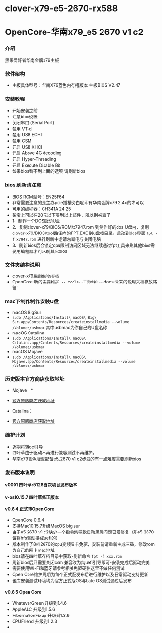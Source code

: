 # clover-x79-e5-2670-rx588
# OpenCore-华南x79_e5 2670 v1 c2
### 介绍
黑果爱好者华南金牌x79主板

### 软件架构 ###
- 主板具体型号：华南X79蓝色内存槽版本 主板BIOS V2.47

### 安装教程 ###
- 开始安装之前
- 注意bios设置
- 关闭串口 (Serial Port)
- 禁用 VT-d
- 禁用 USB ECHI
- 禁用 CSM
- 开启 USB XHCI
- 开启 Above 4G decoding
- 开启 Hyper-Threading
- 开启 Execute Disable Bit
- 如果bios看不到上面的选项 请刷新bios
### bios 刷新请注意 ###
- BIOS ROM型号：EN25F64
- 非常需要注意的是主办pcie插槽旁白呢印有华南金牌x79 2.4x的才可以
- 可用的编程器：CH341A 24 25
- 某宝上可以在20元以下买到以上部件，所以别被骗了
- 1、制作一个DOS启动U盘
- 2、复制clover-x79/BIOS/ROM/x7947.rom 到制作好的dos U盘内，复制clover-x79/BIOS/tool路径内的FPT.EXE 到u盘根目录，启动到dos界面 `fpt -f x7947.rom` 进行刷新中途请勿断电与关闭电脑
- 3、刷新bios后会锁定cpu限制访问区域无法继续通过fpt工具来刷其他bios需要用编程器才可以刷其它bios

### 文件夹结构说明 ###
- clover-x79`最后维护的存档`
- OpenCore·新的主要维护`
-- tools··工具维护`
-- docs·未来的说明文档存放路径`
### mac下制作制作安装U盘 ###
- macOS BigSur
- `sudo /Applications/Install\ macOS\ Big\ Sur.app/Contents/Resources/createinstallmedia --volume /Volumes/usbmac` 其中usbmac为你自己的U盘名称
- macOS Catalina
- `sudo /Applications/Install\ macOS\ Catalina.app/Contents/Resources/createinstallmedia --volume /Volumes/usbmac`
- macOS Mojave
- `sudo /Applications/Install\ macOS\ Mojave.app/Contents/Resources/createinstallmedia --volume /Volumes/usbmac`


### 历史版本官方商店获取地址 ###
- Mojave：*
- [官方原版商店获取地址](https://itunes.apple.com/cn/app/macos-mojave/id1398502828?ls=1&mt=12)

- Catalina：
- [官方原版商店获取地址](https://itunes.apple.com/cn/app/macos-catalina/id1466841314?ls=1&mt=12)
### 维护计划
- 近期将转oc引导
- 四叶草由于驱动不再进行兼容测试不再维护。
- 华南x79蓝色版型配备e5_2670 v1 c2步进的有一点难度需要刷新bios
### 发布版本说明 ###
#### v0001 四叶草r5126首次项目发布版本
#### v-os10.15.7 四叶草修正版本
#### v0.6.4 正式转Open Core
- OpenCore 0.6.4
- 支持Mac10.15.7升级MacOS big sur
- 由于e5 2670 v1 c2缺少一个指令集导致启动黑屏问题已经修复（非e5 2670请将hfs驱动换成uefi的）
- 版本制作了8档2670的cpu变频显卡免驱，安装前请重新生成三码，修改rom为自己的网卡mac地址
- bios请在四叶草存档目录中获取-刷新命令 `fpt -f xxx.rom`
- 刷新bios后只需要关闭csm 兼容改为纯uefi引导即可-安装完成后驱动完美
- 需要使用Wi-Fi和蓝牙请参考相关免驱硬件这里不做任何测试
- Open Core维护周期为每个正式版发布后进行维护以及日常驱动支持更新
- 该库安装测试环境均为官方正式版OS与bate OS测试通过后发布
#### v0.6.5 Open Core
- WhateverGreen 升级到1.4.6
- AppleALC 升级到1.5.6
- HibernationFixup 升级到1.3.9
- CPUFriend 升级到1.2.3
- 